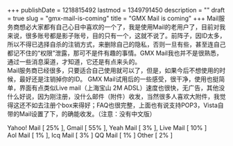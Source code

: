 +++
publishDate = 1218815492
lastmod = 1349791450
description = ""
draft = true
slug = "gmx-mail-is-coming"
title = "GMX Mail is coming"
+++
Mail服务商想必大家都有自己心目中喜欢的一个了，我是使用Mail的老用户了，目前对我来说，很多账号都是影子账号，目的只有一个，这就不说了。前阵子，因ID太多，所以不得已选择自杀的注销方式，来删除自己的隐私，否则一旦有些，甚至连自己都记不住的“权限”泄露，那可不是件有趣的事情。GMX Mail我也并不是很熟悉，通过一些消息渠道，才知道，它还是有点来头的。  
Mail服务商已经很多，只要适合自己使用就可以了，但是，如果今后不想使用的时候，最好还是注销掉你的ID。
GMX Mail试用后的一些感受，很干净，使用也挺简单，界面有点类似Live mail（上海宝山 2M ADSL）速度也很快，无广告，其他没什么好说，因为刚注册，没什么邮件（附件）收发，当然很多人喜欢大附件，我觉得这还不如去注册个box来得好；FAQ也很完整，上面也有说支持POP3，Vista自带的Mail设置了下，的确能收发。（注意：没有中文版）  

Yahoo! Mail [ 25% ], Gmail [ 55% ], Yeah Mail [ 3% ], Live Mail [ 10% ]  
Aol Mail [ 1% ], Icq Mail [ 3% ] QQ Mail [ 1% ] Other [ 2% ]  


